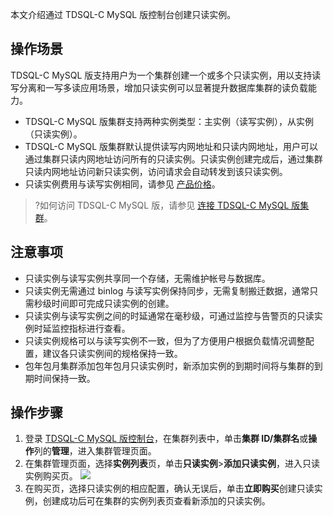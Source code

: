 本文介绍通过 TDSQL-C MySQL 版控制台创建只读实例。

## 操作场景
TDSQL-C MySQL 版支持用户为一个集群创建一个或多个只读实例，用以支持读写分离和一写多读应用场景，增加只读实例可以显著提升数据库集群的读负载能力。

- TDSQL-C MySQL 版集群支持两种实例类型：主实例（读写实例），从实例（只读实例）。
- TDSQL-C MySQL 版集群默认提供读写内网地址和只读内网地址，用户可以通过集群只读内网地址访问所有的只读实例。只读实例创建完成后，通过集群只读内网地址访问新只读实例，访问请求会自动转发到该只读实例。
- 只读实例费用与读写实例相同，请参见 [产品价格](https://cloud.tencent.com/document/product/1003/73002)。

>?如何访问 TDSQL-C MySQL 版，请参见 [连接 TDSQL-C MySQL 版集群]()。

## 注意事项
- 只读实例与读写实例共享同一个存储，无需维护帐号与数据库。
- 只读实例无需通过 binlog 与读写实例保持同步，无需复制搬迁数据，通常只需秒级时间即可完成只读实例的创建。
- 只读实例与读写实例之间的时延通常在毫秒级，可通过监控与告警页的只读实例时延监控指标进行查看。
- 只读实例规格可以与读写实例不一致，但为了方便用户根据负载情况调整配置，建议各只读实例间的规格保持一致。
- 包年包月集群添加包年包月只读实例时，新添加实例的到期时间将与集群的到期时间保持一致。

## 操作步骤
1. 登录 [TDSQL-C MySQL 版控制台](https://console.cloud.tencent.com/cynosdb)，在集群列表中，单击**集群 ID/集群名**或**操作**列的**管理**，进入集群管理页面。
2. 在集群管理页面，选择**实例列表**页，单击**只读实例**>**添加只读实例**，进入只读实例购买页。
![](https://qcloudimg.tencent-cloud.cn/raw/0c631cb948c51a86e9ac26b5a668e062.png)
3. 在购买页，选择只读实例的相应配置，确认无误后，单击**立即购买**创建只读实例，创建成功后可在集群的实例列表页查看新添加的只读实例。
